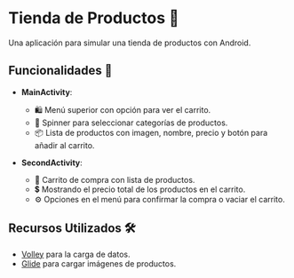 # Tienda de Productos 🛒

Una aplicación para simular una tienda de productos con Android.

## Funcionalidades 📱

- **MainActivity**:
  - 🛍️ Menú superior con opción para ver el carrito.
  - 🔄 Spinner para seleccionar categorías de productos.
  - 📦 Lista de productos con imagen, nombre, precio y botón para añadir al carrito.

- **SecondActivity**:
  - 🛒 Carrito de compra con lista de productos.
  - 💲 Mostrando el precio total de los productos en el carrito.
  - ⚙️ Opciones en el menú para confirmar la compra o vaciar el carrito.

## Recursos Utilizados 🛠️

- [Volley](https://github.com/google/volley) para la carga de datos.
- [Glide](https://github.com/bumptech/glide) para cargar imágenes de productos.
